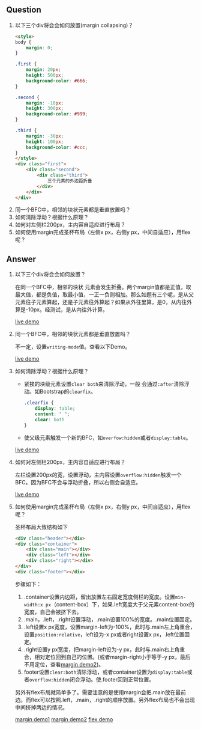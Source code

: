 ## Question
1. 以下三个div将会会如何放置(margin collapsing)？
    ``` html
    <style>
    body {
        margin: 0;
    }

    .first {
        margin: 20px;
        height: 500px;
        background-color: #666;
    }

    .second {
        margin: -10px;
        height: 300px;
        background-color: #999;
    }

    .third {
        margin: -30px;
        height: 100px;
        background-color: #ccc;
    }
    </style>
    <div class="first">
        <div class="second">
            <div class="third">
                三个元素的外边距折叠
            </div>
        </div>
    </div>
    ``` 
1. 同一个BFC中，相邻的块状元素都是垂直放置吗？
2. 如何清除浮动？根据什么原理？
3. 如何对左侧栏200px，主内容自适应进行布局？
4. 如何使用margin完成圣杯布局（左侧x px，右侧y px，中间自适应），用flex呢？

## Answer
1. 以下三个div将会会如何放置？

    在同一个BFC中，相邻的块状
    元素会发生折叠。两个margin值都是正值，取最大值，都是负值，取最小值，一正一负则相加。那么如题有三个呢，是从父元素往子元素算起，还是子元素往外算起？如果从外往里算，是0，从内往外算是-10px。经测试，是从内往外计算。

    [live demo](http://shfshanyue.applinzi.com/week9/margin-compute.html)
1. 同一个BFC中，相邻的块状元素都是垂直放置吗？

    不一定，设置`writing-mode`值。查看以下Demo。

    [live demo](http://shfshanyue.applinzi.com/week9/margin-horizontal.html)
2. 如何清除浮动？根据什么原理？
    + 紧挨的块级元素设置`clear both`来清除浮动，一般 会通过`:after`清除浮动。如Bootstrap的`clearfix`。
        ``` css
        .clearfix {
            display: table;
            content: " ";
            clear: both
        }
        ```
    + 使父级元素触发一个新的BFC，如`overfow:hidden`或者`display:table`。

    [live demo](http://shfshanyue.applinzi.com/week9/clear.html)
3. 如何对左侧栏200px，主内容自适应进行布局？ 

    左栏设置200px的宽，设置浮动，主内容设置`overflow:hidden`触发一个BFC。因为BFC不会与浮动折叠，所以右侧会自适应。

    [live demo](http://shfshanyue.applinzi.com/week9/two-column.html)
4. 如何使用margin完成圣杯布局（左侧x px，右侧y px，中间自适应），用flex呢？

    圣杯布局大致结构如下
    ``` html
    <div class="header"></div>
    <div class="container">
        <div class="main"></div>
        <div class="left"></div>
        <div class="right"></div>
    </div>
    <div class="footer"></div>
    ```
    步骤如下：
    1. .container设置内边距，留出放置左右固定宽度侧栏的宽度。设置`min-width:x px`（content-box）下，如果.left宽度大于父元素content-box的宽度，自己会被挤下去。
    1. .main，.left，.right设置浮动，.main设置100%的宽度。.main位置固定。
    1. .left设置x px宽度，设置margin-left为-100%，此时与.main左上角重合，设置`position:relative`，left设为-x px或者right设置x px，.left位置固定。
    1. .right设置y px宽度，把margin-left设为-y px，此时与.main右上角重合，相对定位回到自己的位置。(或者margin-right小于等于-y px，最后不用定位，查看[margin demo2](http://shfshanyue.applinzi.com/week9/shengbei2.html))。
    1. footer设置`clear:both`清除浮动，或者container设置为`display:table`或者`overflow:hidden`闭合浮动。使.footer回到正常位置。

    另外有flex布局就简单多了。需要注意的是使用margin会把.main放在最前边。而flex可以按照.left，.main，.right的顺序放置。另外flex布局也不会出现中间挤掉两边的情况。

    [margin demo1](http://shfshanyue.applinzi.com/week9/shengbei1.html)
    [margin demo2](http://shfshanyue.applinzi.com/week9/shengbei2.html)
    [flex demo](http://shfshanyue.applinzi.com/week9/flex.html)
